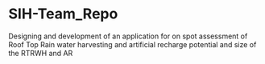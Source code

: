 # SIH-Team_Repo
Designing and development of an application for on spot assessment of Roof Top Rain water harvesting and artificial recharge potential and size of the RTRWH and AR
